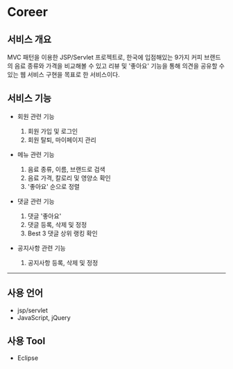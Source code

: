 # Coreer

## 서비스 개요
MVC 패턴을 이용한 JSP/Servlet 프로젝트로, 한국에 입점해있는 9가지 커피 브랜드의 음료 종류와 가격을 비교해볼 수 있고
리뷰 및 '좋아요' 기능을 통해 의견을 공유할 수 있는 웹 서비스 구현을 목표로 한 서비스이다.

## 서비스 기능
* 회원 관련 기능
  1. 회원 가입 및 로그인
  2. 회원 탈퇴, 마이페이지 관리

* 메뉴 관련 기능
  1. 음료 종류, 이름, 브랜드로 검색
  2. 음료 가격, 칼로리 및 영양소 확인
  3. '좋아요' 순으로 정렬

* 댓글 관련 기능
  1. 댓글 '좋아요'
  2. 댓글 등록, 삭제 및 정정
  3. Best 3 댓글 상위 랭킹 확인

* 공지사항 관련 기능
  1. 공지사항 등록, 삭제 및 정정


***
## 사용 언어
* jsp/servlet
* JavaScript, jQuery

## 사용 Tool
* Eclipse
